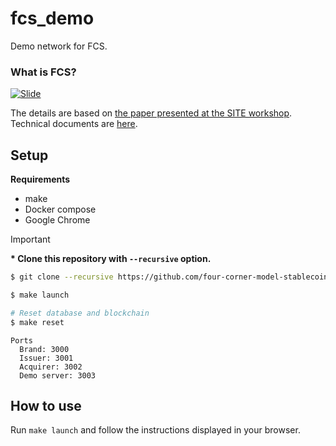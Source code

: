 # fcs_demo

Demo network for FCS.

### What is FCS?
[![Slide](https://github.com/four-corner-model-stablecoin/fcs_demo/assets/46078198/f58055ab-4c8d-4317-ae7e-7be70ba7b66f)](https://speakerdeck.com/shmn7iii/paburitukuxing-burotukutienshang-nofa-gui-zhi-ke-neng-nasuteburukoinnoti-an-siteyan-jiu-hui)

The details are based on [the paper presented at the SITE workshop](https://ken.ieice.org/ken/paper/20231110UCyv/).  
Technical documents are [here](https://kindai-yamalabo.notion.site/FCS-Document-0ddc7e3fc1e5417a9a54e4763e5a98c6?pvs=4).

## Setup

**Requirements**

- make
- Docker compose
- Google Chrome

> [!IMPORTANT]
> **\* Clone this repository with `--recursive` option.**

```bash
$ git clone --recursive https://github.com/four-corner-model-stablecoin/fcs_demo.git

$ make launch

# Reset database and blockchain
$ make reset
```

```
Ports
  Brand: 3000
  Issuer: 3001
  Acquirer: 3002
  Demo server: 3003
```

## How to use

Run `make launch` and follow the instructions displayed in your browser.
